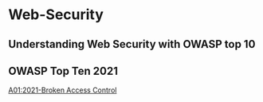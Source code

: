 # Web-Security

## Understanding Web Security with OWASP top 10

## OWASP Top Ten 2021

[A01:2021-Broken Access Control](/Owasp-Top-Ten-2021/broken-access-control.md)

